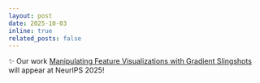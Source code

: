```yaml
---
layout: post
date: 2025-10-03
inline: true
related_posts: false
---
```


✨ Our work <a href="https://arxiv.org/abs/2401.06122">Manipulating Feature Visualizations with Gradient Slingshots</a> will appear at NeurIPS 2025!